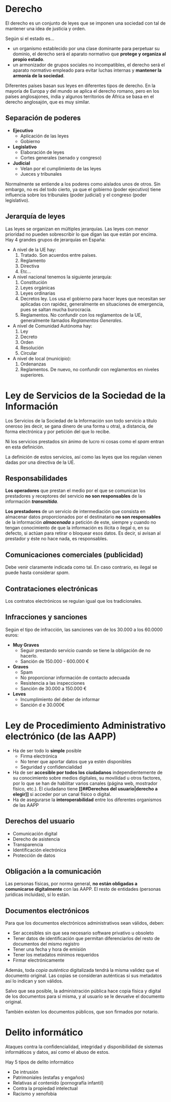 
# Derecho

El derecho es un conjunto de leyes que se imponen una sociedad con tal de mantener una idea de justicia y orden.

Según si el estado es...
- un organismo establecido por una clase dominante para perpetuar su dominio, el derecho será el aparato normativo que **protege y organiza al propio estado**.
- un armonizador de grupos sociales no incompatibles, el derecho será el aparato normativo empleado para evitar luchas internas y **mantener la armonía de la sociedad**.

Diferentes países basan sus leyes en diferentes tipos de derecho. En la mayoría de Europa y del mundo se aplica el derecho romano, pero en los países anglosajones, india y algunos territorios de África se basa en el derecho anglosajón, que es muy similar.

## Separación de poderes

- **Ejecutivo**
    - Aplicación de las leyes
    - Gobierno
- **Legislativo**
    - Elaboración de leyes
    - Cortes generales (senado y congreso)
- **Judicial**
    - Velan por el cumplimiento de las leyes
    - Jueces y tribunales

Normalmente se entiende a los poderes como aislados unos de otros. Sin embargo, no es del todo cierto, ya que el gobierno (poder ejecutivo) tiene influencia sobre los tribunales (poder judicial) y el congreso (poder legislativo).

## Jerarquía de leyes

Las leyes se organizan en múltiples jerarquías. Las leyes con menor prioridad no pueden sobrescribir lo que digan las que están por encima. Hay 4 grandes grupos de jerarquías en España: 

- A nivel de la UE hay:
    1. Tratado. Son acuerdos entre países.
    2. Reglamento
    3. Directiva
    4. Etc...
- A nivel nacional tenemos la siguiente jerarquía:
    1. Constitución
    2. Leyes orgánicas
    3. Leyes ordinarias
    4. Decretos ley. Los usa el gobierno para hacer leyes que necesitan ser aplicadas con rapidez, generalmente en situaciones de emergencia, pues se saltan mucha burocracia.
    5. Reglamentos. No confundir con los reglamentos de la UE, generalmente llamados *Reglamentos Generales*.
- A nivel de Comunidad Autónoma hay:
    1. Ley
    2. Decreto
    3. Orden
    4. Resolución
    5. Circular
- A nivel de local (municipio):
    1.  Ordenanzas
    2. Reglamentos. De nuevo, no confundir con reglamentos en niveles superiores.

# Ley de Servicios de la Sociedad de la Información

Los Servicios de la Sociedad de la Información son todo servicio a título oneroso (es decir, se gana dinero de una forma u otra), a distancia, de forma electrónica y por petición del que lo recibe.

Ni los servicios prestados sin ánimo de lucro ni cosas como el *spam* entran en esta definición.

La definición de estos servicios, así como las leyes que los regulan vienen dadas por una directiva de la UE.

## Responsabilidades

**Los operadores** que prestan el medio por el que se comunican los prestadores y receptores del servicio **no son responsables** de la información ***transmitida***.

**Los prestadores** de un servicio de intermediación que consista en almacenar datos proporcionados por el destinatario **no son responsables** de la información ***almacenada*** a petición de este, siempre y cuando no tengan conocimiento de que la información es ilícita o ilegal o, en su defecto, si actúan para retirar o bloquear esos datos. Es decir, si avisan al prestador y éste no hace nada, es responsables.

## Comunicaciones comerciales (publicidad)

Debe venir claramente indicada como tal. En caso contrario, es ilegal se puede hasta considerar *spam*.

## Contrataciones electrónicas

Los contratos electrónicos se regulan igual que los tradicionales.

## Infracciones y sanciones

Según el tipo de infracción, las sanciones van de los 30.000 a los 60.0000 euros:
- **Muy Graves**
    - Seguir prestando servicio cuando se tiene la obligación de no hacerlo.
    - Sanción de 150.000 - 600.000 €
- **Graves**
    - Spam
    - No proporcionar información de contacto adecuada
    - Resistencia a las inspecciones
    - Sanción de 30.000 a 150.000 €
- **Leves**
    - Incumplimiento del deber de informar
    - Sanción d e 30.000€


# Ley de Procedimiento Administrativo electrónico (de las AAPP)

- Ha de ser todo lo **simple** posible
    - Firma electrónica
    - No tener que aportar datos que ya estén disponibles
    - Seguridad y confidencialidad
- Ha de ser **accesible por todos los ciudadanos** independientemente de su conocimiento sobre medios digitales, su movilidad u otros factores, por lo que se han de habilitar varios canales (página web, mostrador físico, etc.). El ciudadano tiene **[[##Derechos del usuario|derecho a elegir]]** si acceder por un canal físico o digital.
- Ha de asegurarse la **interoperabilidad** entre los diferentes organismos de las AAPP

## Derechos del usuario

- Comunicación digital
- Derecho de asistencia
- Transparencia
- Identificación electrónica
- Protección de datos

## Obligación a la comunicación

Las personas físicas, por norma general, **no están obligadas a comunicarse digitalmente** con las AAPP. El resto de entidades (personas jurídicas incluidas), sí lo están.

## Documentos electrónicos

Para que los documentos electrónicos administrativos sean válidos, deben:
- Ser accesibles sin que sea necesario software privativo u obsoleto
- Tener datos de identificación que permitan diferenciarlos del resto de documentos del mismo registro
- Tener una fecha y hora de emisión
- Tener los metadatos mínimos requeridos
- Firmar electrónicamente

Además, toda *copia auténtica* digitalizada tendrá la misma validez que el documento original. Las copias se consideran auténticas si sus metadatos así lo indican y son válidos.

Salvo que sea posible, la administración pública hace copia física y digital de los documentos para sí misma, y al usuario se le devuelve el documento original.

También existen los documentos públicos, que son firmados por notario.

# Delito informático

Ataques contra la confidencialidad, integridad y disponibilidad de sistemas informáticos y datos, así como el abuso de estos.

Hay 5 tipos de delito informático
- De intrusión
- Patrimoniales (estafas y engaños)
- Relativas al contenido (pornografía infantil)
- Contra la propiedad intelectual
- Racismo y xenofobia